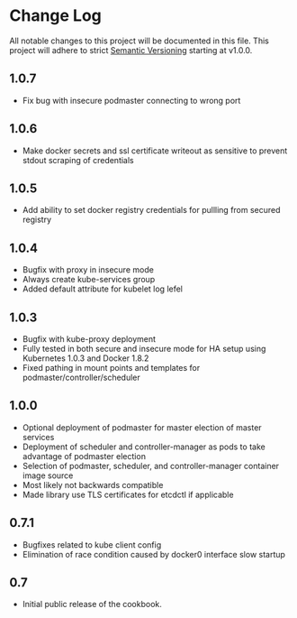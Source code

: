 # Change Log
All notable changes to this project will be documented in this file.
This project will adhere to strict
[Semantic Versioning](http://semver.org/) starting at v1.0.0.

## 1.0.7
- Fix bug with insecure podmaster connecting to wrong port

## 1.0.6
- Make docker secrets and ssl certificate writeout as sensitive to prevent stdout scraping of credentials

## 1.0.5
- Add ability to set docker registry credentials for pullling from secured registry

## 1.0.4
- Bugfix with proxy in insecure mode
- Always create kube-services group
- Added default attribute for kubelet log lefel

## 1.0.3
- Bugfix with kube-proxy deployment
- Fully tested in both secure and insecure mode for HA setup using Kubernetes 1.0.3 and Docker 1.8.2
- Fixed pathing in mount points and templates for podmaster/controller/scheduler

## 1.0.0
- Optional deployment of podmaster for master election of master services
- Deployment of scheduler and controller-manager as pods to take advantage of podmaster election
- Selection of podmaster, scheduler, and controller-manager container image source
- Most likely not backwards compatible
- Made library use TLS certificates for etcdctl if applicable

## 0.7.1
- Bugfixes related to kube client config
- Elimination of race condition caused by docker0 interface slow startup

## 0.7
- Initial public release of the cookbook.

